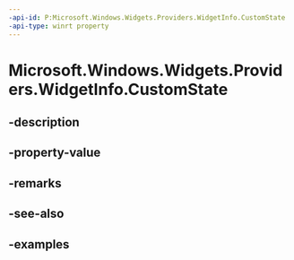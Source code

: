 ```yaml
---
-api-id: P:Microsoft.Windows.Widgets.Providers.WidgetInfo.CustomState
-api-type: winrt property
---
```


# Microsoft.Windows.Widgets.Providers.WidgetInfo.CustomState

<!--
public string CustomState { get; }
-->


## -description

## -property-value

## -remarks

## -see-also

## -examples


